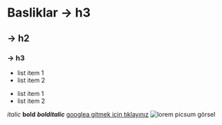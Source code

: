 # Basliklar -> h3
## -> h2
### -> h3

- list item 1
- list item 2

* list item 1
* list item 2

*italic* **bold** ***bolditalic***
[googlea gitmek için tıklayınız](https://google.com)
![lorem picsum görsel](https://picsun.photos/200/300)
